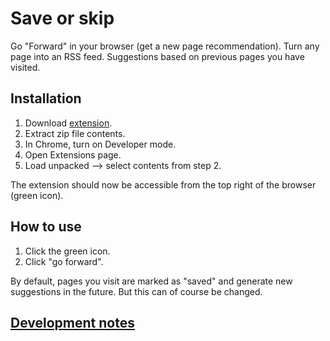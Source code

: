 # Save or skip

Go "Forward" in your browser (get a new page recommendation). Turn any page into an RSS feed. Suggestions based on previous pages you have visited.

## Installation

1. Download <a href='https://github.com/opowell/saveorskip/raw/master/dist-zip/saveorskip-v1.0.6.zip'>extension</a>.
2. Extract zip file contents.
3. In Chrome, turn on Developer mode.
4. Open Extensions page.
5. Load unpacked --> select contents from step 2.

The extension should now be accessible from the top right of the browser (green icon).

## How to use

1. Click the green icon.
2. Click "go forward".

By default, pages you visit are marked as "saved" and generate new suggestions in the future. But this can of course be changed.

## <a href='DEVNOTES.md'>Development notes</a>
